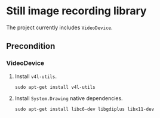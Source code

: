 # Still image recording library

The project currently includes `VideoDevice`.

## Precondition

### VideoDevice

1. Install `v4l-utils`.
    ```
    sudo apt-get install v4l-utils
    ```
2. Install `System.Drawing` native dependencies.
    ```
    sudo apt-get install libc6-dev libgdiplus libx11-dev
    ```
